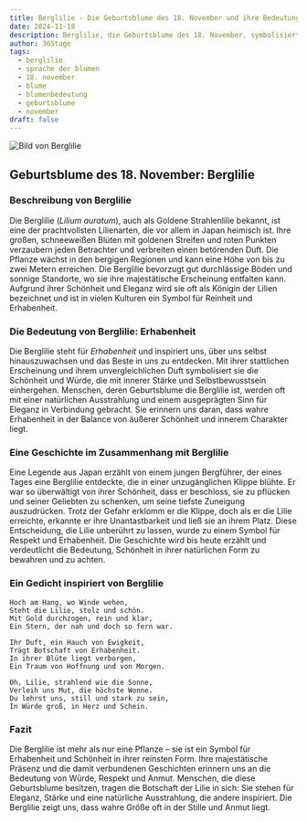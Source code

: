 ```yaml
---
title: Berglilie - Die Geburtsblume des 18. November und ihre Bedeutung
date: 2024-11-18
description: Berglilie, die Geburtsblume des 18. November, symbolisiert Erhabenheit. Erfahre mehr über ihre Geschichte, Bedeutung und Symbolik in der Sprache der Blumen.
author: 365tage
tags:
  - berglilie
  - sprache der blumen
  - 18. november
  - blume
  - blumenbedeutung
  - geburtsblume
  - november
draft: false
---
```


![Bild von Berglilie](https://cdn.pixabay.com/photo/2020/07/26/18/19/flowers-5440298_640.jpg#center)

## Geburtsblume des 18. November: Berglilie

### Beschreibung von Berglilie

Die Berglilie (_Lilium auratum_), auch als Goldene Strahlenlilie bekannt, ist eine der prachtvollsten Lilienarten, die vor allem in Japan heimisch ist. Ihre großen, schneeweißen Blüten mit goldenen Streifen und roten Punkten verzaubern jeden Betrachter und verbreiten einen betörenden Duft. Die Pflanze wächst in den bergigen Regionen und kann eine Höhe von bis zu zwei Metern erreichen. Die Berglilie bevorzugt gut durchlässige Böden und sonnige Standorte, wo sie ihre majestätische Erscheinung entfalten kann. Aufgrund ihrer Schönheit und Eleganz wird sie oft als Königin der Lilien bezeichnet und ist in vielen Kulturen ein Symbol für Reinheit und Erhabenheit.

### Die Bedeutung von Berglilie: Erhabenheit

Die Berglilie steht für _Erhabenheit_ und inspiriert uns, über uns selbst hinauszuwachsen und das Beste in uns zu entdecken. Mit ihrer stattlichen Erscheinung und ihrem unvergleichlichen Duft symbolisiert sie die Schönheit und Würde, die mit innerer Stärke und Selbstbewusstsein einhergehen. Menschen, deren Geburtsblume die Berglilie ist, werden oft mit einer natürlichen Ausstrahlung und einem ausgeprägten Sinn für Eleganz in Verbindung gebracht. Sie erinnern uns daran, dass wahre Erhabenheit in der Balance von äußerer Schönheit und innerem Charakter liegt.

### Eine Geschichte im Zusammenhang mit Berglilie

Eine Legende aus Japan erzählt von einem jungen Bergführer, der eines Tages eine Berglilie entdeckte, die in einer unzugänglichen Klippe blühte. Er war so überwältigt von ihrer Schönheit, dass er beschloss, sie zu pflücken und seiner Geliebten zu schenken, um seine tiefste Zuneigung auszudrücken. Trotz der Gefahr erklomm er die Klippe, doch als er die Lilie erreichte, erkannte er ihre Unantastbarkeit und ließ sie an ihrem Platz. Diese Entscheidung, die Lilie unberührt zu lassen, wurde zu einem Symbol für Respekt und Erhabenheit. Die Geschichte wird bis heute erzählt und verdeutlicht die Bedeutung, Schönheit in ihrer natürlichen Form zu bewahren und zu achten.

### Ein Gedicht inspiriert von Berglilie

```
Hoch am Hang, wo Winde wehen,  
Steht die Lilie, stolz und schön.  
Mit Gold durchzogen, rein und klar,  
Ein Stern, der nah und doch so fern war.  

Ihr Duft, ein Hauch von Ewigkeit,  
Trägt Botschaft von Erhabenheit.  
In ihrer Blüte liegt verborgen,  
Ein Traum von Hoffnung und von Morgen.  

Oh, Lilie, strahlend wie die Sonne,  
Verleih uns Mut, die höchste Wonne.  
Du lehrst uns, still und stark zu sein,  
In Würde groß, in Herz und Schein.  
```

### Fazit

Die Berglilie ist mehr als nur eine Pflanze – sie ist ein Symbol für Erhabenheit und Schönheit in ihrer reinsten Form. Ihre majestätische Präsenz und die damit verbundenen Geschichten erinnern uns an die Bedeutung von Würde, Respekt und Anmut. Menschen, die diese Geburtsblume besitzen, tragen die Botschaft der Lilie in sich: Sie stehen für Eleganz, Stärke und eine natürliche Ausstrahlung, die andere inspiriert. Die Berglilie zeigt uns, dass wahre Größe oft in der Stille und Anmut liegt.